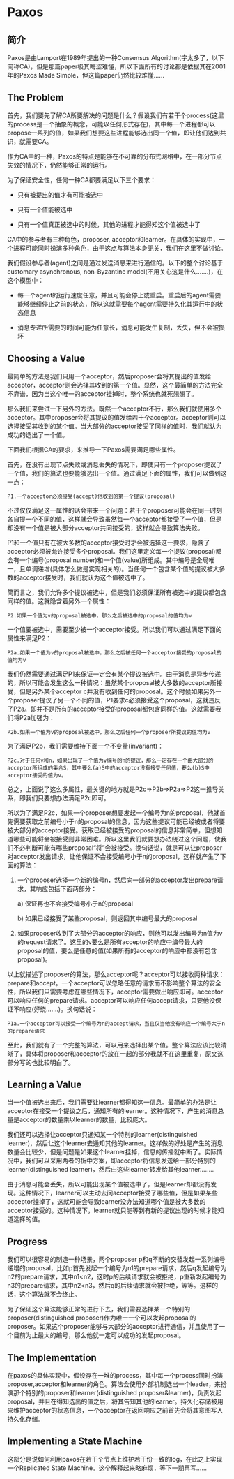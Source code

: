 Paxos
=====

简介
--

Paxos是由Lamport在1989年提出的一种Consensus
Algorithm(字太多了，以下简称CA)，但是那篇paper极其晦涩难懂，所以下面所有的讨论都是依据其在2001年的Paxos Made
Simple，但这篇paper仍然比较难懂…...

The Problem
-----------

首先，我们要先了解CA所要解决的问题是什么？假设我们有若干个process(这里的process是一个抽象的概念，可能以任何形式存在)，其中每一个进程都可以propose一系列的值，如果我们想要这些进程能够选出同一个值，即让他们达到共识，就需要CA。

作为CA中的一种，Paxos的特点是能够在不可靠的分布式网络中，在一部分节点失效的情况下，仍然能够正常的运行。

为了保证安全性，任何一种CA都要满足以下三个要求：

-   只有被提出的值才有可能被选中

-   只有一个值能被选中

-   只有一个值真正被选中的时候，其他的进程才能得知这个值被选中了

CA中的参与者有三种角色，proposer,
acceptor和learner。在具体的实现中，一个进程可能同时扮演多种角色，由于这点与算法本身无关，我们在这里不做讨论。

我们假设参与者(agent)之间是通过发送消息来进行通信的。以下的整个讨论基于customary asynchronous, non-Byzantine
model(不用关心这是什么…….)，在这个模型中：

-   每一个agent的运行速度任意，并且可能会停止或重启。重启后的agent需要能够继续停止之前的状态，所以这就需要每个agent需要持久化其运行中的状态信息

-   消息专递所需要的时间可能为任意长，消息可能发生复制，丢失，但不会被损坏

Choosing a Value
----------------

最简单的方法是我们只用一个acceptor，然后proposer会将其提出的值发给acceptor，acceptor则会选择其收到的第一个值。显然，这个最简单的方法完全不靠谱，因为当这个唯一的acceptor挂掉时，整个系统也就死翘翘了。

那么我们来尝试一下另外的方法。既然一个acceptor不行，那么我们就使用多个acceptor。其中proposer会将其提议的值发给若干个acceptor。acceptor则可以选择接受其收到的某个值。当大部分的acceptor接受了同样的值时，我们就认为成功的选出了一个值。

下面我们根据CA的要求，来推导一下Paxos需要满足哪些属性。

首先，在没有出现节点失败或消息丢失的情况下，即使只有一个proposer提议了一个值，我们的算法也要能够选出一个值。通过满足下面的属性，我们可以做到这一点：

~~~~~~~~~~~~~~~~~~~~~~~~~~~~~~~~~~~~~~~~~~~~~~~~~~~~~~~~~~~~~~~~~~~~~~~~~~~~~~~~
P1.一个acceptor必须接受(accept)他收到的第一个提议(proposal)
~~~~~~~~~~~~~~~~~~~~~~~~~~~~~~~~~~~~~~~~~~~~~~~~~~~~~~~~~~~~~~~~~~~~~~~~~~~~~~~~

不过仅仅满足这一属性的话会带来一个问题：若干个proposer可能会在同一时刻各自提一个不同的值，这样就会导致虽然每一个acceptor都接受了一个值，但是却没有一个值是被大部分acceptor共同接受的，这样就会导致算法失败。

P1和一个值只有在被大多数的acceptor接受时才会被选择这一要求，隐含了acceptor必须被允许接受多个proposal。我们这里定义每一个提议(proposal)都会有一个编号(proposal
number)和一个值(value)所组成。其中编号是全局唯一，且单调递增(具体怎么做是实现相关的)。当任何一个包含某个值的提议被大多数的acceptor接受时，我们就认为这个值被选中了。

简而言之，我们允许多个提议被选中，但是我们必须保证所有被选中的提议都包含同样的值。这就隐含着另外一个属性：

~~~~~~~~~~~~~~~~~~~~~~~~~~~~~~~~~~~~~~~~~~~~~~~~~~~~~~~~~~~~~~~~~~~~~~~~~~~~~~~~
P2.如果一个值为v的proposal被选中，那么之后被选中的proposal的值均为v
~~~~~~~~~~~~~~~~~~~~~~~~~~~~~~~~~~~~~~~~~~~~~~~~~~~~~~~~~~~~~~~~~~~~~~~~~~~~~~~~

一个值要被选中，需要至少被一个acceptor接受。所以我们可以通过满足下面的属性来满足P2：

~~~~~~~~~~~~~~~~~~~~~~~~~~~~~~~~~~~~~~~~~~~~~~~~~~~~~~~~~~~~~~~~~~~~~~~~~~~~~~~~
P2a.如果一个值为v的proposal被选中，那么之后被任何一个acceptor接受的proposal的值均为v
~~~~~~~~~~~~~~~~~~~~~~~~~~~~~~~~~~~~~~~~~~~~~~~~~~~~~~~~~~~~~~~~~~~~~~~~~~~~~~~~

我们仍然需要通过满足P1来保证一定会有某个提议被选中。由于消息是异步传递的，所以可能会发生这么一种情况：虽然某个proposal被大多数的acceptor所接受，但是另外某个acceptor
c并没有收到任何的proposal。这个时候如果另外一个proposer提议了另一个不同的值，P1要求c必须接受这个proposal，这就违反了P2a。即并不是所有的acceptor接受的proposal都包含同样的值。这就需要我们将P2a加强为：

~~~~~~~~~~~~~~~~~~~~~~~~~~~~~~~~~~~~~~~~~~~~~~~~~~~~~~~~~~~~~~~~~~~~~~~~~~~~~~~~
P2b.如果一个值为v的proposal被选中，那么之后任何一个proposer所提议的值均为v
~~~~~~~~~~~~~~~~~~~~~~~~~~~~~~~~~~~~~~~~~~~~~~~~~~~~~~~~~~~~~~~~~~~~~~~~~~~~~~~~

为了满足P2b，我们需要维持下面一个不变量(invariant)：

~~~~~~~~~~~~~~~~~~~~~~~~~~~~~~~~~~~~~~~~~~~~~~~~~~~~~~~~~~~~~~~~~~~~~~~~~~~~~~~~
P2c.对于任何v和n，如果出现了一个值为v编号的n的提议，那么一定存在一个由大部分的acceptor所组成的集合S，其中要么(a)S中的acceptor没有接受任何值，要么(b)S中acceptor接受的值为v。
~~~~~~~~~~~~~~~~~~~~~~~~~~~~~~~~~~~~~~~~~~~~~~~~~~~~~~~~~~~~~~~~~~~~~~~~~~~~~~~~

总之，上面说了这么多属性，最关键的地方就是P2c=\>P2b=\>P2a=\>P2这一推导关系，即我们只要想办法满足P2c即可。

所以为了满足P2c，如果一个proposer想要发起一个编号为n的proposal，他就首先需要获取之前编号小于n的proposal的信息，因为这些提议可能已经被或者将要被大部分的acceptor接受。获取已经被接受的proposal的信息非常简单，但想知道哪些可能将会被接受则非常困难。所以这里我们就要想办法绕过这个问题，使我们不必判断可能有哪些proposal“将”会被接受。换句话说，就是可以让proposer对acceptor发出请求，让他保证不会接受编号小于n的proposal，这样就产生了下面的算法：

1.  一个proposer选择一个新的编号n，然后向一部分的acceptor发出prepare请求，其响应包括下面两部分：

    a)  保证再也不会接受编号小于n的proposal

    b)  如果已经接受了某些proposal，则返回其中编号最大的proposal

2.  如果proposer收到了大部分的acceptor的响应，则他可以发出编号为n值为v的request请求了。这里的v要么是所有acceptor的响应中编号最大的proposal的值，要么是任意的值(如果所有的acceptor的响应中都没有包含proposal)。

以上就描述了proposer的算法，那么acceptor呢？acceptor可以接收两种请求：prepare和accept。一个acceptor可以忽略任意的请求而不影响整个算法的安全性，所以我们只需要考虑在哪些情况下，acceptor需要做出响应即可。acceptor可以响应任何的prepare请求。acceptor可以响应任何accept请求，只要他没保证不响应(好绕…….)。换句话说：

~~~~~~~~~~~~~~~~~~~~~~~~~~~~~~~~~~~~~~~~~~~~~~~~~~~~~~~~~~~~~~~~~~~~~~~~~~~~~~~~
P1a.一个acceptor可以接受一个编号为n的accept请求，当且仅当他没有响应一个编号大于n的prepare请求
~~~~~~~~~~~~~~~~~~~~~~~~~~~~~~~~~~~~~~~~~~~~~~~~~~~~~~~~~~~~~~~~~~~~~~~~~~~~~~~~

至此，我们就有了一个完整的算法，可以用来选择出某个值。整个算法应该比较清晰了，具体将proposer和acceptor的放在一起的部分我就不在这里重复，原文这部分写的也比较明白了。

Learning a Value
----------------

当一个值被选出来后，我们需要让learner都得知这一信息。最简单的办法是让acceptor在接受一个提议之后，通知所有的learner。这种情况下，产生的消息总量是acceptor的数量乘以learner的数量，比较庞大。

我们还可以选择让acceptor只通知某一个特别的learner(distinguished
learner)，然后让这个learner去通知其他的learner。这样做的好处是产生的消息数量会比较少，但是问题是如果这个learner挂掉，信息的传播就中断了。实际情况中，我们可以采用两者的折中方案，即acceptor将信息发送给一部分特别的learner(distinguished
learner)，然后由这些learner转发给其他learner……..

由于消息可能会丢失，所以可能出现某个值被选中了，但是learner却都没有发现。这种情况下，learner可以主动去问acceptor接受了哪些值，但是如果某些acceptor挂掉了，这就可能会导致learner没办法知道哪个值是被大多数的acceptor接受的。这种情况下，learner就只能等到有新的提议出现的时候才能知道选择的值。

Progress
--------

我们可以很容易的制造一种场景，两个proposer
p和q不断的交替发起一系列编号递增的proposal，比如p首先发起一个编号为n1的prepare请求，然后q发起编号为n2的prepare请求，其中n1\<n2，这时p的后续请求就会被拒绝，p重新发起编号为n3的prepare请求，其中n2\<n3，然后q的后续请求就会被拒绝，等等。这样的话，这个算法就不会终止。

为了保证这个算法能够正常的进行下去，我们需要选择某一个特别的proposer(distinguished
proposer)作为唯一一个可以发起proposal的proposer。如果这个proposer能够与大部分的acceptor进行通信，并且使用了一个目前为止最大的编号，那么他就一定可以成功的发起proposal。

The Implementation
------------------

在paxos的具体实现中，假设存在一堆的process，其中每一个process同时扮演proposer,acceptor和learner的角色。算法会使用外部机制选出一个leader，来扮演那个特别的proposer和learner(distinguished
proposer&learner)，负责发起proposal，并且在得知选出的值之后，将其告知其他的learner。持久化存储被用来维护acceptor的状态信息，一个acceptor在返回响应之前首先会将其意图写入持久化存储。

Implementing a State Machine
----------------------------

这部分是说如何利用paxos在若干个节点上维护若干份一致的log，在此之上实现一个Replicated State
Machine。这个解释起来略麻烦，等下一期再写…...




